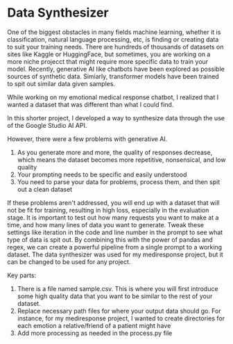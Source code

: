 # Data Synthesizer

One of the biggest obstacles in many fields machine learning, whether it is classification, natural language processing, etc, is finding or creating data to suit your training needs. 
There are hundreds of thousands of datasets on sites like Kaggle or HuggingFace, but sometimes, you are working on a more niche projecct that might require more specific data to train your model.
Recently, generative AI like chatbots have been explored as possible sources of synthetic data. Simiarly, transformer models have been trained to spit out similar data given samples. 


While working on my emotional medical response chatbot, I realized that I wanted a dataset that was different than what I could find. 


In this shorter project, I developed a way to synthesize data through the use of the Google Studio AI API. 


However, there were a few problems with generative AI.
1. As you generate more and more, the quality of responses decrease, which means the dataset becomes more repetitive, nonsensical, and low quality
2. Your prompting needs to be specific and easily understood
3. You need to parse your data for problems, process them, and then spit out a clean dataset


If these problems aren't addressed, you will end up with a dataset that will not be fit for training, resulting in high loss, especially in the evaluation stage. It is important to test out how many requests you
want to make at a time, and how many lines of data you want to generate. Tweak these settings like iteration in the code and line number in the prompt to see what type of data is spit out.
By combining this with the power of pandas and regex, we can create a powerful pipeline from a single prompt to a working dataset.
The data synthesizer was used for my mediresponse project, but it can be changed to be used for any project.


Key parts:
1. There is a file named sample.csv. This is where you will first introduce some high quality data that you want to be similar to the rest of your dataset.
2. Replace necessary path files for where your output data should go. For instance, for my mediresponse project, I wanted to create directories for each emotion a relative/friend of a patient might have
3. Add more processing as needed in the process.py file
